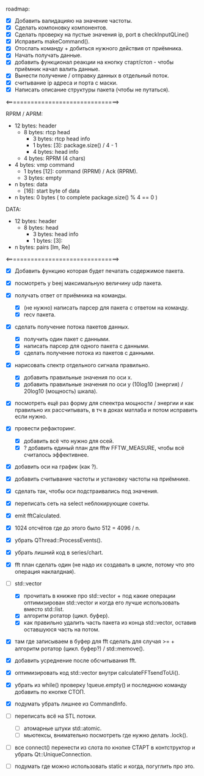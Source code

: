 roadmap:
- [x] Добавить валидацияю на значение частоты.
- [x] Сделать компоновку компонентов.
- [x] Сделать проверку на пустые значения ip, port в checkInputQLine()
- [x] Исправить makeCommand().
- [x] Отослать команду + добиться нужного действия от приёмника.
- [x] Начать получать данные.
- [x] добавить функционал реакции на кнопку старт/стоп - чтобы приёмник начал валить данные.
- [x] Вынести получение / отправку данных в отдельный поток.
- [x] считывание ip адреса и порта с маски.
- [x] Написать описание структуры пакета (чтобы не путаться).

<================================>

RPRM / APRM:

- 12 bytes: header
	- 8 bytes: rtcp head
		- 3 bytes: rtcp head info
		- 1 bytes: [3]: package.size() / 4 - 1 
		- 4 bytes: head info
	- 4 bytes: RPRM (4 chars)
- 4 bytes: vmp command
	- 1 bytes [12]: command (RPRM) / Ack (RPRM).
	- 3 bytes: empty
- n bytes: data
	- [16]:  start byte of data
- n bytes: 0 bytes ( to complete package.size() % 4 == 0 )

DATA:

- 12 bytes: header
	- 8 bytes: head
		- 3 bytes: head info
		- 1 bytes: [3]:
- n bytes: pairs [Im, Re]
	
<================================>

- [x] Добавить функцию которая будет печатать содержимое пакета.
- [x] посмотреть у beej максимальную величину udp пакета.
- [x] получать ответ от приёмника на команды.
	- [x] (не нужно) написать парсер для пакета с ответом на команду.
	- [x] recv пакета.
- [x] сделать получение потока пакетов данных. 
	- [x] получить один пакет с данными.
	- [x] написать парсер для одного пакета с данными.
	- [x] сделать получение потока из пакетов с данными.
- [x] нарисовать спектр отдельного сигнала правильно.
	- [x] добавить правильные значения по оси x.
	- [x] добавить правильные значения по оси y (10log10 (энергия) / 20log10 (мощность) шкала).
- [x] посмотреть ещё раз форму для спеектра мощности / энергии и как правильно их рассчитывать, в тч в доках матлаба и потом исправить если нужно.
- [x] провести рефакторинг.
	- [x] добавить всё что нужно для осей.
	- [x] ? добавить единый план для fftw FFTW_MEASURE, чтобы всё считалось эффективнее.
- [x] добавить оси на график (как ?). 
- [x] добавить считывание частоты и установку частоты на приёмнике.
- [x] сделать так, чтобы оси подстраивались под значения.
- [x] переписать сеть на select неблокирующие сокеты.
- [x] emit fftCalculated.
- [x] 1024 отсчётов где до этого было 512 = 4096 / n.
- [x] убрать QThread::ProcessEvents().
- [x] убрать лишний код в series/chart.
- [x] fft план сделать один (не надо их создавать в цикле, потому что это операция наклалдная).

- [ ] std::vector
	- [x] прочитать в книжке про std::vector + под какие операции оптимизирован std::vector и когда его лучше использовать вместо std::list.
	- [x] алгоритм ротатор (цикл. буфер).
	- [x] как правильно удалить часть пакета из конца std::vector, оставив оставшуюся часть на потом.
- [x] там где записываем в буфер для fft сделать для случая >= + алгоритм ротатор (цикл. буфер?) / std::memove().
- [x] добавить усреднение после обсчитывания fft.
- [x] оптимизировать код std::vector внутри calculateFFTsendToUi().
- [x] убрать из while() проверку  !queue.empty() и последнюю команду добавить по кнопке СТОП.
- [x] подумать убрать лишнее из CommandInfo.
- [ ] переписать всё на STL потоки.
	- [ ] атомарные штуки std::atomic.
	- [ ] мьютексы, внимательно посмотреть где нужно делать .lock().
- [ ] все connect() перенести из слота по кнопке СТАРТ в контструктор и убрать Qt::UniqueConnection.
- [ ] подумать где можно использовать static и когда, погуглить про это.
